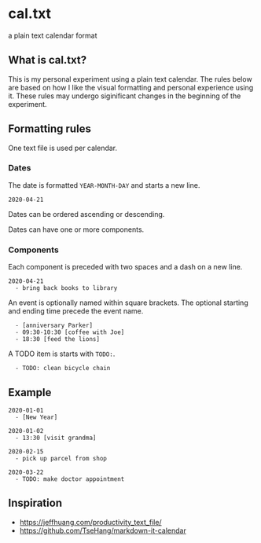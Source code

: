 # cal.txt
a plain text calendar format

## What is cal.txt?
This is my personal experiment using a plain text calendar. The rules below are
based on how I like the visual formatting and personal experience using it.
These rules may undergo siginificant changes in the beginning of the
experiment.

## Formatting rules
One text file is used per calendar.

### Dates
The date is formatted `YEAR-MONTH-DAY` and starts a new line.

    2020-04-21

Dates can be ordered ascending or descending.

Dates can have one or more components.

### Components
Each component is preceded with two spaces and a dash on a new line.

    2020-04-21
      - bring back books to library

An event is optionally named within square brackets. The optional starting and ending time
precede the event name.

      - [anniversary Parker]
      - 09:30-10:30 [coffee with Joe]
      - 18:30 [feed the lions]

A TODO item is starts with `TODO:`.

      - TODO: clean bicycle chain

## Example

    2020-01-01
      - [New Year]

    2020-01-02
      - 13:30 [visit grandma]

    2020-02-15
      - pick up parcel from shop

    2020-03-22
      - TODO: make doctor appointment

## Inspiration
- https://jeffhuang.com/productivity_text_file/
- https://github.com/TseHang/markdown-it-calendar
